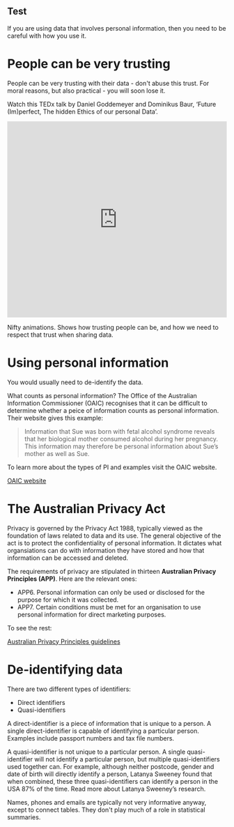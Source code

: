 Test
---

If you are using data that involves personal information, then you need to be careful with how you use it.

# People can be very trusting

People can be very trusting with their data - don't abuse this trust. For moral reasons, but also practical - you will soon lose it.

Watch this TEDx talk by Daniel Goddemeyer and Dominikus Baur, ‘Future (Im)perfect, The hidden Ethics of our personal Data’.

<iframe width="100%" height="450" src="https://www.youtube.com/embed/MJeXyPFYVEY" title="YouTube video player" frameborder="0" allow="accelerometer; autoplay; clipboard-write; encrypted-media; gyroscope; picture-in-picture" allowfullscreen></iframe>

Nifty animations. Shows how trusting people can be, and how we need to respect that trust when sharing data.

# Using personal information

You would usually need to de-identify the data.

What counts as personal information? The Office of the Australian Information Commissioner (OAIC) recognises that it can be difficult to determine whether a peice of information counts as personal information. Their website gives this example:

> Information that Sue was born with fetal alcohol syndrome reveals that her biological mother consumed alcohol during her pregnancy. This information may therefore be personal information about Sue’s mother as well as Sue.

To learn more about the types of PI and examples visit the OAIC website.

[OAIC website](https://www.oaic.gov.au/)

# The Australian Privacy Act

Privacy is governed by the Privacy Act 1988, typically viewed as the foundation of laws related to data and its use. The general objective of the act is to protect the confidentiality of personal information. It dictates what organsiations can do with information they have stored and how that information can be accessed and deleted.

The requirements of privacy are stipulated in thirteen **Australian Privacy Principles (APP)**. Here are the relevant ones:

- APP6. Personal information can only be used or disclosed for the purpose for which it was collected.
- APP7. Certain conditions must be met for an organisation to use personal information for direct marketing purposes.

To see the rest:

[Australian Privacy Principles guidelines](https://www.oaic.gov.au/privacy/australian-privacy-principles-guidelines)

# De-identifying data

There are two different types of identifiers:

- Direct identifiers
- Quasi-identifiers

A direct-identifier is a piece of information that is unique to a person. A single direct-identifier is capable of identifying a particular person. Examples include passport numbers and tax file numbers.

A quasi-identifier is not unique to a particular person. A single quasi-identifier will not identify a particular person, but multiple quasi-identifiers used together can. For example, although neither postcode, gender and date of birth will directly identify a person, Latanya Sweeney found that when combined, these three quasi-identifiers can identify a person in the USA 87% of the time. Read more about Latanya Sweeney’s research.

Names, phones and emails are typically not very informative anyway, except to connect tables. They don't play much of a role in statistical summaries.
